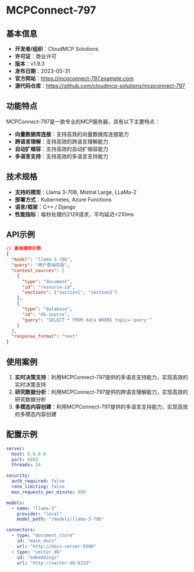 # MCPConnect-797

## 基本信息

- **开发者/组织**：CloudMCP Solutions
- **许可证**：商业许可
- **版本**：v1.9.3
- **发布日期**：2023-05-31
- **官方网站**：https://mcpconnect-797.example.com
- **源代码仓库**：https://github.com/cloudmcp-solutions/mcpconnect-797

## 功能特点

MCPConnect-797是一款专业的MCP服务器，具有以下主要特点：

- **向量数据库连接**：支持高效的向量数据库连接能力
- **跨语言理解**：支持高效的跨语言理解能力
- **自动扩缩容**：支持高效的自动扩缩容能力
- **多语言支持**：支持高效的多语言支持能力


## 技术规格

- **支持的模型**：Llama 3-70B, Mistral Large, LLaMa-2
- **部署方式**：Kubernetes, Azure Functions
- **语言/框架**：C++ / Django
- **性能指标**：每秒处理约2129请求，平均延迟<210ms

## API示例

```json
// 查询请求示例
{
  "model": "llama-3-70b",
  "query": "用户查询内容",
  "context_sources": [
    {
      "type": "document",
      "id": "resource-id",
      "sections": ["section1", "section2"]
    },
    {
      "type": "database",
      "id": "db-source",
      "query": "SELECT * FROM data WHERE topic='query'"
    }
  ],
  "response_format": "text"
}
```

## 使用案例

1. **实时决策支持**：利用MCPConnect-797提供的多语言支持能力，实现高效的实时决策支持
2. **研究数据分析**：利用MCPConnect-797提供的跨语言理解能力，实现高效的研究数据分析
3. **多模态内容创建**：利用MCPConnect-797提供的多语言支持能力，实现高效的多模态内容创建


## 配置示例

```yaml
server:
  host: 0.0.0.0
  port: 8883
  threads: 26

security:
  auth_required: false
  rate_limiting: false
  max_requests_per_minute: 909

models:
  - name: "llama-3"
    provider: "local"
    model_path: "/models/llama-3-70b"

connectors:
  - type: "document_store"
    id: "main_docs"
    url: "http://docs-server:9200"
  - type: "vector_db"
    id: "embeddings"
    url: "http://vector-db:6333"
```